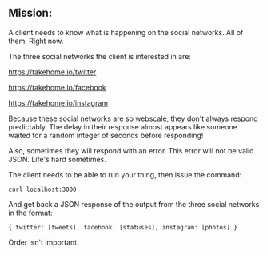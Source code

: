 ## Mission:

A client needs to know what is happening on the social networks. All of them. Right now.

The three social networks the client is interested in are:

https://takehome.io/twitter

https://takehome.io/facebook    

https://takehome.io/instagram


Because these social networks are so webscale, they don't always respond predictably. The delay in their response almost appears like someone waited for a random integer of seconds before responding!

Also, sometimes they will respond with an error. This error will not be valid JSON. Life's hard sometimes.

The client needs to be able to run your thing, then issue the command:

```
curl localhost:3000
```

And get back a JSON response of the output from the three social networks in the format:

```
{ twitter: [tweets], facebook: [statuses], instagram: [photos] }
```

Order isn't important.
